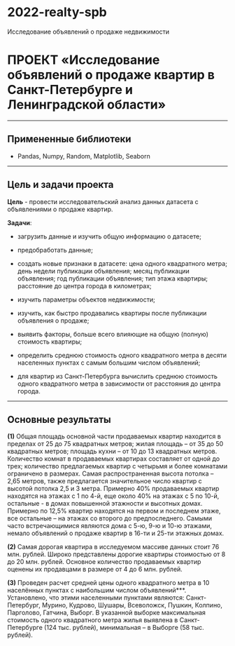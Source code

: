 # 2022-realty-spb
Исследование объявлений о продаже недвижимости

# **ПРОЕКТ «Исследование объявлений о продаже квартир в Санкт-Петербурге и Ленинградской области»**

---

## **Примененные библиотеки**

* Pandas, Numpy, Random, Matplotlib, Seaborn

---

## **Цель и задачи проекта**

**Цель** - провести исследовательский анализ данных датасета с объявлениями о продаже квартир.

**Задачи**:

* загрузить данные и изучить общую информацию о датасете;

* предобработать данные;

* создать новые признаки в датасете: цена одного квадратного метра; день недели публикации объявления; месяц публикации объявления; год публикации объявления; тип этажа квартиры; расстояние до центра города в километрах;

* изучить параметры объектов недвижимости;

* изучить, как быстро продавались квартиры после публикации объявления о продаже;

* выявить факторы, больше всего влияющие на общую  (полную) стоимость квартиры;

* определить среднюю стоимость одного квадратного метра в десяти населенных пунктах с самым большим числом объявлений;

* для квартир из Санкт-Петербурга вычислить среднюю стоимость одного квадратного метра в зависимости от расстояния до центра города.

---

## **Основные результаты**

**(1)** Общая площадь  основной части продаваемых квартир находится в пределах от 25 до 75 квадратных метров;  жилая площадь – от 35 до 50 квадратных метров; площадь кухни – от 10 до 13 квадратных метров. Количество комнат в продаваемых квартирах составляет от одной до трех; количество предлагаемых квартир с четырьмя и более комнатами ограничено в размерах. Самая распространенная высота потолка – 2,65 метров, также предлагается значительное число квартир с высотой потолка 2,5 и 3 метра. Примерно 40% продаваемых квартир находятся на этажах с 1 по 4-й, еще около 40% на этажах с 5 по 10-й, остальные - в домах повышенной этажности и высотных домах. Примерно по 12,5% квартир находятся на первом и последнем этаже, все остальные – на этажах со второго до предпоследнего. Самыми часто встречающимися являются дома с 5-ю, 9-ю и 10-ю этажами, немало объявлений о продаже квартир в 16-ти и 25-ти этажных домах.

**(2)** Самая дорогая квартира в исследуемом массиве данных стоит 76 млн. рублей. Широко представлены дорогие квартиры стоимостью от 8 до 20 млн. рублей. Основное количество продаваемых квартир оценены их продавцами в размере от 4 до 6 млн. рублей.

**(3)** Проведен расчет средней цены одного квадратного метра в 10 населённых пунктах с наибольшим числом объявлений***. Установлено, что этими населенными пунктами являются: Санкт-Петербург, Мурино, Кудрово, Шушары, Всеволожск, Пушкин, Колпино, Парголово, Гатчина, Выборг. В указанной выборке максимальная стоимость одного квадратного метра жилья выявлена в Санкт-Петербурге (124 тыс. рублей), минимальная – в Выборге (58 тыс. рублей).
